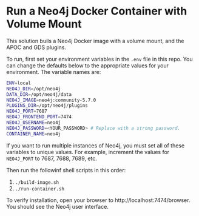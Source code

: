 # Run a Neo4j Docker Container with Volume Mount

This solution buils a Neo4j Docker image with a volume mount, and the APOC and GDS plugins.

To run, first set your environment variables in the `.env` file in this repo. You can change the defaults below to the appropriate values for your environment. The variable names are:

```bash
ENV=local
NEO4J_DIR=/opt/neo4j
DATA_DIR=/opt/neo4j/data
NEO4J_IMAGE=neo4j:community-5.7.0
PLUGINS_DIR=/opt/neo4j/plugins
NEO4J_PORT=7687
NEO4J_FRONTEND_PORT=7474
NEO4J_USERNAME=neo4j
NEO4J_PASSWORD=<YOUR_PASSWORD> # Replace with a strong password.
CONTAINER_NAME=neo4j
```

If you want to run multiple instances of Neo4j, you must set all of these variables to unique values. For example, increment the values for `NEO4J_PORT` to 7687, 7688, 7689, etc.


Then run the followinf shell scripts in this order:
1. `./build-image.sh`
2. `./run-container.sh`

To verify installation, open your browser to http://localhost:7474/browser. You should see the Neo4j user interface.
